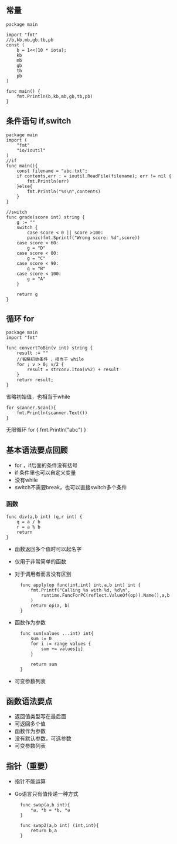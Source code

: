 ## 常量 ##

    package main

	import "fmt"
	//b,kb,mb,gb,tb,pb
	const (
		b = 1<<(10 * iota);
		kb
		mb
		gb
		tb
		pb		
	)

	func main() {
		fmt.Println(b,kb,mb,gb,tb,pb)
	}

## 条件语句 if,switch ##

    package main
	import (
		"fmt"
		"io/ioutil"
	)
	//if 
	func main(){
		const filename = "abc.txt";
		if contents,err : = ioutil.ReadFile(filename); err != nil {
			fmt.Println(err)
		}else{
			fmt.Println("%s\n",contents)
		}
	}
	
	//switch
	func grade(score int) string {
		g := ""
		switch {
			case score < 0 || score >100:
			panic(fmt.Sprintf("Wrong score: %d",score))
		case score < 60:
			g = "D"
		case score < 80:
			g = "C"
		case score < 90:
			g = "B"
		case score < 100:
			g = "A"
		}

		return g
	}

## 循环 for  ##

	package main
	import "fmt"
	
	func convertToBin(v int) string {
		result := ""
		//省略初始条件 ，相当于 while
		for ; v > 0; v/2 {
			result = strconv.Itoa(v%2) + result
		}
		return result;
	}

省略初始值，也相当于while

	for scanner.Scan(){
		fmt.Println(scanner.Text())
	}
无限循环
	for {
		fmt.Println("abc")
	}

## 基本语法要点回顾 ##

- for ，if后面的条件没有括号
- if 条件里也可以自定义变量
- 没有while
- switch不需要break，也可以直接switch多个条件

### 函数 ###

    func div(a,b int) (q,r int) {
		q = a / b
		r = a % b
		return 
	}

- 函数返回多个值时可以起名字
- 仅用于非常简单的函数
- 对于调用者而言没有区别


	    func apply(op func(int,int) int,a,b int) int {
			fmt.Printf("Calling %s with %d, %d\n",
				runtime.FuncForPC(reflect.ValueOf(op)).Name(),a,b
			)
			return op(a, b)
		}


- 函数作为参数

	    func sum(values ...int) int{
			sum := 0
			for i := range values {
				sum += values[i]
			}
	
			return sum
		}

- 可变参数列表

## 函数语法要点 ##

- 返回值类型写在最后面
- 可返回多个值
- 函数作为参数
- 没有默认参数，可选参数
- 可变参数列表

## 指针（重要） ##

- 指针不能运算
- Go语言只有值传递一种方式

	    func swap(a,b int){
			*a, *b = *b, *a
		}
	
		func swap2(a,b int) (int,int){
			return b,a
		}
